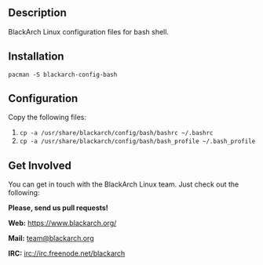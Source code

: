 ## Description

BlackArch Linux configuration files for bash shell.

## Installation

`pacman -S blackarch-config-bash`

## Configuration

Copy the following files:

1. `cp -a /usr/share/blackarch/config/bash/bashrc ~/.bashrc`
2. `cp -a /usr/share/blackarch/config/bash/bash_profile ~/.bash_profile`

## Get Involved

You can get in touch with the BlackArch Linux team. Just check out the following:

**Please, send us pull requests!**

**Web:** https://www.blackarch.org/

**Mail:** team@blackarch.org

**IRC:** [irc://irc.freenode.net/blackarch](irc://irc.freenode.net/blackarch)
